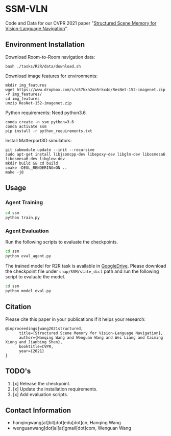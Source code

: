 # SSM-VLN

Code and Data for our CVPR 2021 paper "[Structured Scene Memory for Vision-Language Navigation](https://arxiv.org/abs/2103.03454)".



## Environment Installation
Download Room-to-Room navigation data:
```
bash ./tasks/R2R/data/download.sh
```

Download image features for environments:
```
mkdir img_features
wget https://www.dropbox.com/s/o57kxh2mn5rkx4o/ResNet-152-imagenet.zip -P img_features/
cd img_features
unzip ResNet-152-imagenet.zip
```

Python requirements: Need python3.6.
```
conda create -n ssm python=3.6
conda activate ssm
pip install -r python_requirements.txt
```

Install Matterport3D simulators:
```
git submodule update --init --recursive 
sudo apt-get install libjsoncpp-dev libepoxy-dev libglm-dev libosmesa6 libosmesa6-dev libglew-dev
mkdir build && cd build
cmake -DEGL_RENDERING=ON ..
make -j8
```

## Usage

### Agent Training
``` bash
cd ssm
python train.py
```


### Agent Evaluation
Run the following scripts to evaluate the checkpoints.
``` bash
cd ssm
python eval_agent.py
```

The trained model for R2R task is available in [GoogleDrive](https://drive.google.com/file/d/15mINW_HOxweO-OX2W-LZN_5YoZXpzmNV/view?usp=sharing). Please download the checkpoint file under `snap/SSM/state_dict` path and run the following script to evaluate the model.
``` bash
cd ssm
python model_eval.py
```



## Citation
Please cite this paper in your publications if it helps your research:
```
@inproceedings{wang2021structured,
      title={Structured Scene Memory for Vision-Language Navigation}, 
      author={Hanqing Wang and Wenguan Wang and Wei Liang and Caiming Xiong and Jianbing Shen},
      booktitle=CVPR,
      year={2021}
}
```




## TODO's
1. [x] Release the checkpoint.
2. [x] Update the installation requirements.
3. [x] Add evaluation scripts.


## Contact Information
- hanqingwang[at]bit[dot]edu[dot]cn, Hanqing Wang
- wenguanwang[dot]ai[at]gmail[dot]com, Wenguan Wang